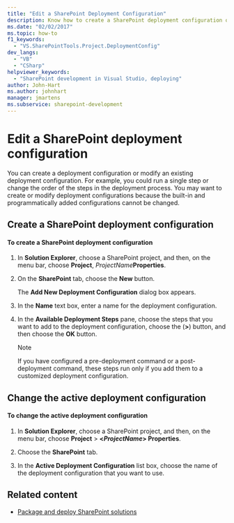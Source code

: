 ```yaml
---
title: "Edit a SharePoint Deployment Configuration"
description: Know how to create a SharePoint deployment configuration or modify an existing deployment configuration.
ms.date: "02/02/2017"
ms.topic: how-to
f1_keywords:
  - "VS.SharePointTools.Project.DeploymentConfig"
dev_langs:
  - "VB"
  - "CSharp"
helpviewer_keywords:
  - "SharePoint development in Visual Studio, deploying"
author: John-Hart
ms.author: johnhart
manager: jmartens
ms.subservice: sharepoint-development
---
```

# Edit a SharePoint deployment configuration

  You can create a deployment configuration or modify an existing deployment configuration. For example, you could run a single step or change the order of the steps in the deployment process. You may want to create or modify deployment configurations because the built-in and programmatically added configurations cannot be changed.

## Create a SharePoint deployment configuration

#### To create a SharePoint deployment configuration

1. In **Solution Explorer**, choose a SharePoint project, and then, on the menu bar, choose **Project**, _ProjectName_**Properties**.

2. On the **SharePoint** tab, choose the **New** button.

     The **Add New Deployment Configuration** dialog box appears.

3. In the **Name** text box, enter a name for the deployment configuration.

4. In the **Available Deployment Steps** pane, choose the steps that you want to add to the deployment configuration, choose the (**>**) button, and then choose the **OK** button.

    > [!NOTE]
    > If you have configured a pre-deployment command or a post-deployment command, these steps run only if you add them to a customized deployment configuration.

## Change the active deployment configuration

#### To change the active deployment configuration

1. In **Solution Explorer**, choose a SharePoint project, and then, on the menu bar, choose **Project** > **\<*ProjectName*> Properties**.

2. Choose the **SharePoint** tab.

3. In the **Active Deployment Configuration** list box, choose the name of the deployment configuration that you want to use.

## Related content
- [Package and deploy SharePoint solutions](../sharepoint/packaging-and-deploying-sharepoint-solutions.md)
